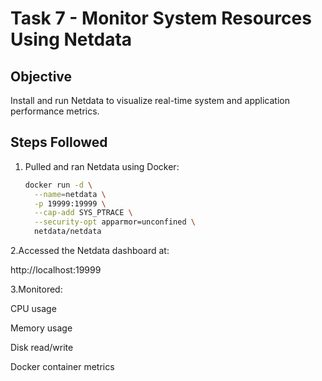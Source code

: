 # Task 7 - Monitor System Resources Using Netdata

## Objective
Install and run Netdata to visualize real-time system and application performance metrics.

## Steps Followed
1. Pulled and ran Netdata using Docker:
   ```bash
   docker run -d \
     --name=netdata \
     -p 19999:19999 \
     --cap-add SYS_PTRACE \
     --security-opt apparmor=unconfined \
     netdata/netdata
2.Accessed the Netdata dashboard at:

http://localhost:19999

3.Monitored:

CPU usage

Memory usage

Disk read/write

Docker container metrics

